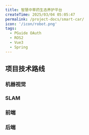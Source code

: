 ```yaml
---
title: 智慧中草药生态养护平台
createTime: 2025/03/04 05:05:47
permalink: /project-docs/smart-car/
icon: '/icon/robot.png'
tags:
  - PGuide OAuth
  - ROS2
  - Vue3
  - Spring
---
```


## 项目技术路线

### 机器视觉

### SLAM

### 

### 前端

### 后端

